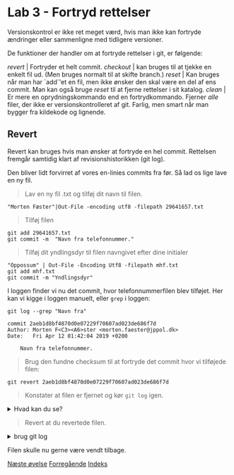# Lab 3 - Fortryd rettelser
Versionskontrol er ikke ret meget værd, hvis man ikke kan fortryde ændringer eller sammenligne med tidligere versioner. 

De funktioner der handler om at fortryde rettelser i git, er følgende: 

*revert* | Fortryder et helt commit.
*checkout* | kan bruges til at tjekke en enkelt fil ud. (Men bruges normalt til at skifte branch.)
*reset* | Kan bruges når man har ´add´'et en fil, men ikke ønsker den skal være en del af ens commit. Man kan også bruge *reset* til at fjerne rettelser i sit katalog. 
*clean* | Er mere en oprydningskommando end en fortrydkommando. Fjerner *alle* filer, der ikke er versionskontrolleret af git. Farlig, men smart når man bygger fra kildekode og lignende.  

## Revert 
Revert kan bruges hvis man ønsker at fortryde en hel commit. Rettelsen fremgår samtidig klart af revisionshistorikken (git log). 

Den bliver lidt forvirret af vores en-linies commits fra før. Så lad os lige lave en ny fil. 

> Lav en ny fil <mit-mobilnummer>.txt og tilføj dit navn til filen. 
```
"Morten Fæster"|Out-File -encoding utf8 -filepath 29641657.txt
```
> Tilføj filen 
```
git add 29641657.txt
git commit -m  "Navn fra telefonnummer."
```

> Tilføj dit yndlingsdyr til filen navngivet efter dine initialer
```
"Oppossum" | Out-File -Encoding Utf8 -filepath mhf.txt
git add mhf.txt
git commit -m "Yndlingsdyr"
```
I loggen finder vi nu det commit, hvor telefonnummerfilen blev tilføjet. Her kan vi kigge i loggen manuelt, eller `grep` i loggen: 
```
git log --grep "Navn fra"
```

    commit 2aeb1d8bf4870d0e07229f70607ad023de686f7d
    Author: Morten F<C3><A6>ster <morten.faester@jppol.dk>
    Date:   Fri Apr 12 01:42:04 2019 +0200
    
        Navn fra telefonnummer.

> Brug den fundne checksum til at fortryde det commit hvor vi tilføjede filen: 
```
git revert 2aeb1d8bf4870d0e07229f70607ad023de686f7d
```

> Konstater at filen er fjernet og kør `git log` igen. 

<details><summary>Hvad kan du se?</summary>

Det skulle gerne fremgå at filen er forsvundet. 

</details>

> Revert at du revertede filen. 

<details><summary>brug git log</summary>

Hvis du bruger git log med *grep* som før, burde du nu se to commits. 

    C:\temp\bar [lab2]> git log --grep "Navn fra"
    commit 4520d85a6e80f5d9d03bf168d8a6dd361db297e9 (HEAD -> lab2)
    Author: Morten F<C3><A6>ster <morten.faester@jppol.dk>
    Date:   Fri Apr 12 01:45:35 2019 +0200
    
        Revert "Navn fra telefonnummer."
    
        This reverts commit 2aeb1d8bf4870d0e07229f70607ad023de686f7d.
    
    commit 2aeb1d8bf4870d0e07229f70607ad023de686f7d
    Author: Morten F<C3><A6>ster <morten.faester@jppol.dk>
    Date:   Fri Apr 12 01:42:04 2019 +0200
    
        Navn fra telefonnummer.
    

Du kan reverte 'Revert "Navn fra telefonnummer.' som via hashen for commited: 

```
git revert 4520d85a6e80f5d9d03bf168d8a6dd361db297e9
```
</details>

Filen skulle nu gerne være vendt tilbage. 


[Næste øvelse](lab4.md)
[Forregående](lab2.md)
[Indeks](basics.md)
